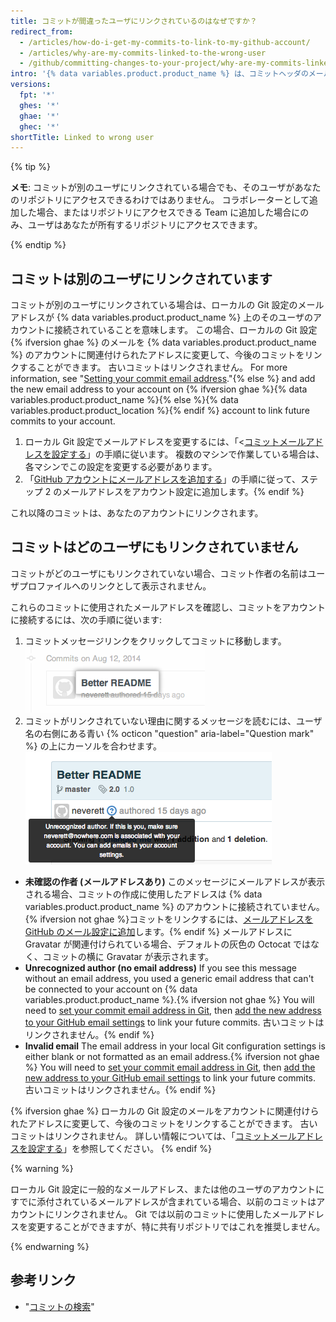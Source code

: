 ```yaml
---
title: コミットが間違ったユーザにリンクされているのはなぜですか？
redirect_from:
  - /articles/how-do-i-get-my-commits-to-link-to-my-github-account/
  - /articles/why-are-my-commits-linked-to-the-wrong-user
  - /github/committing-changes-to-your-project/why-are-my-commits-linked-to-the-wrong-user
intro: '{% data variables.product.product_name %} は、コミットヘッダのメールアドレスを使用して、コミットを GitHub ユーザにリンクします。 コミットが別のユーザにリンクされている、またはまったくリンクされていない場合は、ローカルの Git 設定 {% ifversion not ghae %} を変更するか、アカウントのメール設定にメールアドレスを追加するか、あるいはその両方を行う必要があります{% endif %}。'
versions:
  fpt: '*'
  ghes: '*'
  ghae: '*'
  ghec: '*'
shortTitle: Linked to wrong user
---
```


{% tip %}

**メモ**: コミットが別のユーザにリンクされている場合でも、そのユーザがあなたのリポジトリにアクセスできるわけではありません。 コラボレーターとして追加した場合、またはリポジトリにアクセスできる Team に追加した場合にのみ、ユーザはあなたが所有するリポジトリにアクセスできます。

{% endtip %}

## コミットは別のユーザにリンクされています

コミットが別のユーザにリンクされている場合は、ローカルの Git 設定のメールアドレスが {% data variables.product.product_name %} 上のそのユーザのアカウントに接続されていることを意味します。 この場合、ローカルの Git 設定 {% ifversion ghae %} のメールを {% data variables.product.product_name %} のアカウントに関連付けられたアドレスに変更して、今後のコミットをリンクすることができます。 古いコミットはリンクされません。 For more information, see "[Setting your commit email address](/github/setting-up-and-managing-your-github-user-account/setting-your-commit-email-address#setting-your-commit-email-address-in-git)."{% else %} and add the new email address to your account on {% ifversion ghae %}{% data variables.product.product_name %}{% else %}{% data variables.product.product_location %}{% endif %} account to link future commits to your account.

1. ローカル Git 設定でメールアドレスを変更するには、「<[コミットメールアドレスを設定する](/github/setting-up-and-managing-your-github-user-account/setting-your-commit-email-address#setting-your-commit-email-address-in-git)」の手順に従います。 複数のマシンで作業している場合は、各マシンでこの設定を変更する必要があります。
2. 「[GitHub アカウントにメールアドレスを追加する](/articles/adding-an-email-address-to-your-github-account)」の手順に従って、ステップ 2 のメールアドレスをアカウント設定に追加します。{% endif %}

これ以降のコミットは、あなたのアカウントにリンクされます。

## コミットはどのユーザにもリンクされていません

コミットがどのユーザにもリンクされていない場合、コミット作者の名前はユーザプロファイルへのリンクとして表示されません。

これらのコミットに使用されたメールアドレスを確認し、コミットをアカウントに接続するには、次の手順に従います:

1. コミットメッセージリンクをクリックしてコミットに移動します。 ![コミットメッセージリンク](/assets/images/help/commits/commit-msg-link.png)
2. コミットがリンクされていない理由に関するメッセージを読むには、ユーザ名の右側にある青い {% octicon "question" aria-label="Question mark" %} の上にカーソルを合わせます。 ![コミットホバーメッセージ](/assets/images/help/commits/commit-hover-msg.png)

  - **未確認の作者 (メールアドレスあり)** このメッセージにメールアドレスが表示される場合、コミットの作成に使用したアドレスは {% data variables.product.product_name %} のアカウントに接続されていません。 {% ifversion not ghae %}コミットをリンクするには、[メールアドレスを GitHub のメール設定に追加](/articles/adding-an-email-address-to-your-github-account)します。{% endif %} メールアドレスに Gravatar が関連付けられている場合、デフォルトの灰色の Octocat ではなく、コミットの横に Gravatar が表示されます。
  - **Unrecognized author (no email address)** If you see this message without an email address, you used a generic email address that can't be connected to your account on {% data variables.product.product_name %}.{% ifversion not ghae %} You will need to [set your commit email address in Git](/articles/setting-your-commit-email-address), then [add the new address to your GitHub email settings](/articles/adding-an-email-address-to-your-github-account) to link your future commits. 古いコミットはリンクされません。{% endif %}
  - **Invalid email** The email address in your local Git configuration settings is either blank or not formatted as an email address.{% ifversion not ghae %} You will need to [set your commit email address in Git](/articles/setting-your-commit-email-address), then [add the new address to your GitHub email settings](/articles/adding-an-email-address-to-your-github-account) to link your future commits. 古いコミットはリンクされません。{% endif %}

{% ifversion ghae %}
ローカルの Git 設定のメールをアカウントに関連付けられたアドレスに変更して、今後のコミットをリンクすることができます。 古いコミットはリンクされません。 詳しい情報については、「[コミットメールアドレスを設定する](/github/setting-up-and-managing-your-github-user-account/setting-your-commit-email-address#setting-your-commit-email-address-in-git)」を参照してください。
{% endif %}

{% warning %}

ローカル Git 設定に一般的なメールアドレス、または他のユーザのアカウントにすでに添付されているメールアドレスが含まれている場合、以前のコミットはアカウントにリンクされません。 Git では以前のコミットに使用したメールアドレスを変更することができますが、特に共有リポジトリではこれを推奨しません。

{% endwarning %}

## 参考リンク

* "[コミットの検索](/search-github/searching-on-github/searching-commits)"
